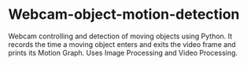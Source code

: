 # Webcam-object-motion-detection
Webcam controlling and detection of moving objects using Python. It records the time a moving object enters and exits the video frame and prints its Motion Graph. Uses Image Processing and Video Processing.

